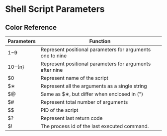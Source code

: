 # Shell Script Parameters

## Color Reference

| Parameters             | Function                                                                |
| ----------------- | ------------------------------------------------------------------ |
| $1-$9	| Represent positional parameters for arguments one to nine |
| ${10}-${n}	| Represent positional parameters for arguments after nine |
| $0	| Represent name of the script |
| $∗	| Represent all the arguments as a single string |
| $@	| Same as $∗, but differ when enclosed in (") |
| $#	| Represent total number of arguments |
| $$	| PID of the script |
| $?	| Represent last return code |
| $!    | The process id of the last executed command. |